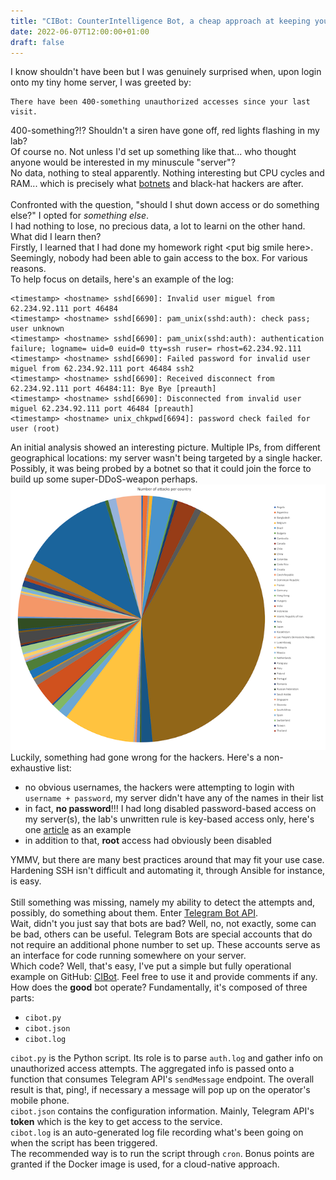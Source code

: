 ```yaml
---
title: "CIBot: CounterIntelligence Bot, a cheap approach at keeping your home network under control"
date: 2022-06-07T12:00:00+01:00
draft: false
---
```


I know shouldn't have been but I was genuinely surprised when, upon login onto my tiny home server, I was greeted by:
```
There have been 400-something unauthorized accesses since your last visit.
```

400-something?!? Shouldn't a siren have gone off, red lights flashing in my lab?</br>
Of course no. Not unless I'd set up something like that... who thought anyone would be interested in my minuscule "server"?</br>
No data, nothing to steal apparently. Nothing interesting but CPU cycles and RAM... which is precisely what [botnets](https://en.wikipedia.org/wiki/Botnet) and black-hat hackers are after.</br>
</br>
Confronted with the question, "should I shut down access or do something else?" I opted for _something else_.</br>
I had nothing to lose, no precious data, a lot to learni on the other hand. What did I learn then?</br>
Firstly, I learned that I had done my homework right &lt;put big smile here&gt;. Seemingly, nobody had been able to gain access to the box. For various reasons.</br>
To help focus on details, here's an example of the log:
```
<timestamp> <hostname> sshd[6690]: Invalid user miguel from 62.234.92.111 port 46484 
<timestamp> <hostname> sshd[6690]: pam_unix(sshd:auth): check pass; user unknown
<timestamp> <hostname> sshd[6690]: pam_unix(sshd:auth): authentication failure; logname= uid=0 euid=0 tty=ssh ruser= rhost=62.234.92.111
<timestamp> <hostname> sshd[6690]: Failed password for invalid user miguel from 62.234.92.111 port 46484 ssh2
<timestamp> <hostname> sshd[6690]: Received disconnect from 62.234.92.111 port 46484:11: Bye Bye [preauth]
<timestamp> <hostname> sshd[6690]: Disconnected from invalid user miguel 62.234.92.111 port 46484 [preauth]
<timestamp> <hostname> unix_chkpwd[6694]: password check failed for user (root)
```
An initial analysis showed an interesting picture. Multiple IPs, from different geographical locations: my server wasn't being targeted by a single hacker. Possibly, it was being probed by a botnet so that it could join the force to build up some super-DDoS-weapon perhaps.
<img src="images/piechart.png">
Luckily, something had gone wrong for the hackers. Here's a non-exhaustive list:
- no obvious usernames, the hackers were attempting to login with `username + password`, my server didn't have any of the names in their list
- in fact, **no password**!!! I had long disabled password-based access on my server(s), the lab's unwritten rule is key-based access only, here's one [article](https://linuxize.com/post/how-to-setup-passwordless-ssh-login/) as an example
- in addition to that, **root** access had obviously been disabled

YMMV, but there are many best practices around that may fit your use case. Hardening SSH isn't difficult and automating it, through Ansible for instance, is easy.</br>
</br>
Still something was missing, namely my ability to detect the attempts and, possibly, do something about them. Enter [Telegram Bot API](https://core.telegram.org/api).</br>
Wait, didn't you just say that bots are bad? Well, no, not exactly, some can be bad, others can be useful. Telegram Bots are special accounts that do not require an additional phone number to set up. These accounts serve as an interface for code running somewhere on your server.</br>
Which code? Well, that's easy, I've put a simple but fully operational example on GitHub: [CIBot](https://github.com/carmelo0x99/CIBot). Feel free to use it and provide comments if any.</br>
How does the **good** bot operate? Fundamentally, it's composed of three parts:
- `cibot.py`
- `cibot.json`
- `cibot.log`

`cibot.py` is the Python script. Its role is to parse `auth.log` and gather info on unauthorized access attempts. The aggregated info is passed onto a function that consumes Telegram API's `sendMessage` endpoint. The overall result is that, ping!, if necessary a message will pop up on the operator's mobile phone.</br>
`cibot.json` contains the configuration information. Mainly, Telegram API's **token** which is the key to get access to the service.</br>
`cibot.log` is an auto-generated log file recording what's been going on when the script has been triggered.</br>
The recommended way is to run the script through `cron`. Bonus points are granted if the Docker image is used, for a cloud-native approach.</br>

